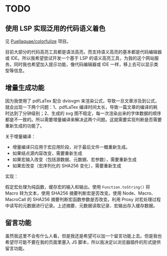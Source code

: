 <!---
hideIndex = "both"
specialPosition = ["navbar-index", "readme"]
--->

# TODO

## 使用 LSP 实现泛用的代码语义着色

见 [Puellaquae/colorfulize](https://github.com/Puellaquae/colorfulize) 项目。

目前大部分的代码高亮工具都是语法高亮，而支持语义高亮的基本都是代码编辑器或 IDE。所以我希望尝试开发一个基于 LSP 的语义高亮工具，为我的这个网站服务。同时我也希望加入提示功能，像代码编辑器或 IDE 一样，移上去可以显示类型等信息。

## 增量生成功能

因为我使用了 pdfLaTex 配合 dvisvgm 来渲染公式，导致一旦文章涉及到公式，就会出现一下两个问题：1、pdfLaTex 编译时间太长，导致一篇文章的编译的耗时达到了分钟级别；2、生成的 svg 图不稳定，每一次渲染出来的字体数据的顺序都是不一致的。所以需要增量编译来解决这两个问题。这就需要实现判断是否需要重新生成的功能了。

关于增量编译：

- 增量编译只应用于宏应用阶段，对于最后文件一概重新生成。
- 如果结点源内容改变，需要重新生成
- 如果宏输入改变（包括源数据、元数据、宏参数），需要重新生成
- 如果宏改变（宏序列化的 SHA256 变化），需要重新生成

实现：

假定宏处理为纯函数，缓存宏的输入和输出。使用 `Function.toString()` 将 Macro 转为文本，使用 SHA256 摘要判断宏是否改变。使用 Node、Macro、MacroCall 的 SHA256 摘要判断宏函数参数是否改变。利用 Proxy 对宏处理过程中读写的元数据进行记录。上述摘要、元数据读取记录、宏输出存入缓存数据。

## 留言功能

虽然我这里不会有什么人看，但是我还是希望可以加一个留言功能上去。但是我也希望尽可能不要在我的页面里塞入 JS 脚本，所以我决定以浏览器插件的形式提供留言功能。
